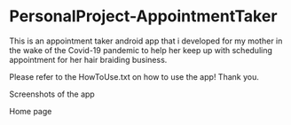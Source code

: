 # PersonalProject-AppointmentTaker

This is an appointment taker android app that i developed for my mother in the wake of the Covid-19 pandemic to help her 
keep up with scheduling appointment for her hair braiding business.

Please refer to the HowToUse.txt on how to use the app! Thank you.

Screenshots of the app

Home page
